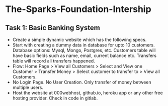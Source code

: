 # The-Sparks-Foundation-Intership
## Task 1: Basic Banking System
* Create a simple dynamic website which has the following specs.
* Start with creating a dummy data in database for upto 10 customers. Database options: Mysql, Mongo, Postgres, etc. Customers table will have basic fields such as name, email, current balance etc. Transfers table will record all transfers happened.
* Flow: Home Page > View all Customers > Select and View one Customer > Transfer Money > Select customer to transfer to > View all Customers. 
* No Login Page. No User Creation. Only transfer of money between multiple users.
* Host the website at 000webhost, github.io, heroku app or any other free hosting provider. Check in code in gitlab.
